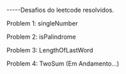 -----Desafios do leetcode resolvidos.

Problem 1: singleNumber

Problem 2: isPalindrome

Problem 3: LengthOfLastWord

Problem 4: TwoSum (Em Andamento...)
